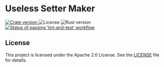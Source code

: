 # Useless Setter Maker

<p align="left">
    <a href="https://crates.io/crates/useless-setter-maker">
        <img src="https://img.shields.io/crates/v/useless_setter_maker" alt="Crate version">
    </a>
    <a>
        <img src="https://img.shields.io/badge/license-Apache 2.0-green?logo=rust" alt="License">
    </a>
    <a>
        <img src="https://img.shields.io/badge/rust-1.85.0-green?logo=rust" alt="Rust version">
    </a>
    <a href="https://github.com/madnoberson/useless-macros/actions/workflows/lint-and-test.yaml" target="_blank">
        <img src="https://img.shields.io/github/actions/workflow/status/madnoberson/useless-macros/lint-and-test.yaml?logo=github" alt="Status of passing 'lint-and-test' workflow">
    </a>
</p>

## License

This project is licensed under the Apache 2.0 License. See the [LICENSE](LICENSE) file for details.
